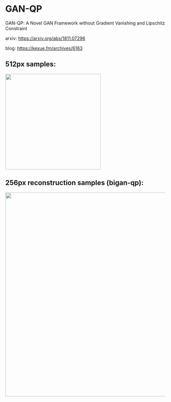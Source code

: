 # GAN-QP
GAN-QP: A Novel GAN Framework without Gradient Vanishing and Lipschitz Constraint

arxiv: https://arxiv.org/abs/1811.07296

blog: https://kexue.fm/archives/6163


## 512px samples:
<img src="https://kexue.fm/usr/uploads/2018/11/3038288324.jpg" width=300>

## 256px reconstruction samples (bigan-qp):
<img src="https://raw.githubusercontent.com/bojone/gan-qp/master/bigan-qp/ae.jpg" width=640>


